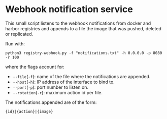 # Webhook notification service

This small script listens to the webhook notifications from docker and harbor registries and appends to a file the image that was pushed, deleted or replicated.

Run with:

```
python3 registry-webhook.py -f "notifications.txt" -h 0.0.0.0 -p 8080  -r 100
```
where the flags account for:
* `--file`(`-f`): name of the file where the notifications are appended.
* `--host`(`-h`): IP address of the interface to bind to.
* `--port`(`-p`): port number to listen on.
* `--rotation`(`-r`): maximum action id per file.

The notifications appended are of the form:
```
{id}|{action}|{image}
```
